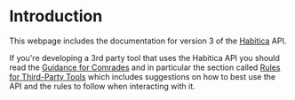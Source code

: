 # Introduction

This webpage includes the documentation for version 3 of the [Habitica](https://habitica.com) API.

If you're developing a 3rd party tool that uses the Habitica API you should read the [Guidance for Comrades](https://habitica.fandom.com/wiki/Guidance_for_Comrades) and in particular the section called [Rules for Third-Party Tools](https://habitica.fandom.com/wiki/Guidance_for_Comrades#Rules_for_Third-Party_Tools) which includes suggestions on how to best use the API and the rules to follow when interacting with it.
